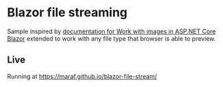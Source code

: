 # Blazor file streaming

Sample inspired by [documentation for Work with images in ASP.NET Core Blazor](https://learn.microsoft.com/en-us/aspnet/core/blazor/images) extended to work with any file type that browser is able to preview.

## Live

Running at https://maraf.github.io/blazor-file-stream/